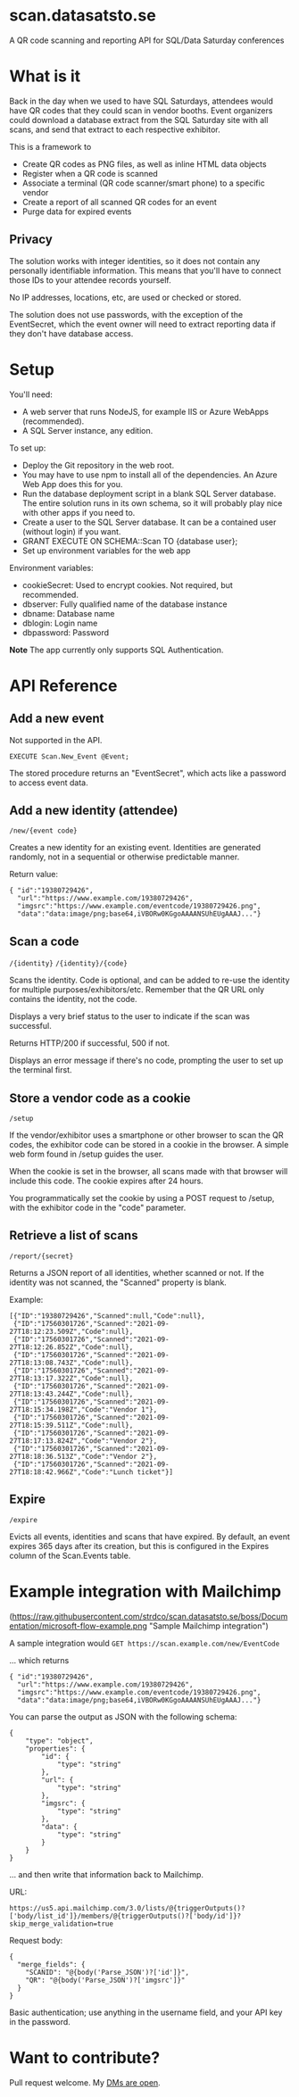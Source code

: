 # scan.datasatsto.se
A QR code scanning and reporting API for SQL/Data Saturday conferences

# What is it

Back in the day when we used to have SQL Saturdays, attendees would have QR codes that they could scan
in vendor booths. Event organizers could download a database extract from the SQL Saturday site with all
scans, and send that extract to each respective exhibitor.

This is a framework to
- Create QR codes as PNG files, as well as inline HTML data objects
- Register when a QR code is scanned
- Associate a terminal (QR code scanner/smart phone) to a specific vendor
- Create a report of all scanned QR codes for an event
- Purge data for expired events

## Privacy

The solution works with integer identities, so it does not contain any personally identifiable information.
This means that you'll have to connect those IDs to your attendee records yourself.

No IP addresses, locations, etc, are used or checked or stored.

The solution does not use passwords, with the exception of the EventSecret, which the event owner will need to
extract reporting data if they don't have database access.

# Setup

You'll need:
- A web server that runs NodeJS, for example IIS or Azure WebApps (recommended).
- A SQL Server instance, any edition.

To set up:
- Deploy the Git repository in the web root.
- You may have to use npm to install all of the dependencies. An Azure Web App does this for you.
- Run the database deployment script in a blank SQL Server database. The entire solution runs in its own
  schema, so it will probably play nice with other apps if you need to.
- Create a user to the SQL Server database. It can be a contained user (without login) if you want.
- GRANT EXECUTE ON SCHEMA::Scan TO {database user};
- Set up environment variables for the web app

Environment variables:

- cookieSecret: Used to encrypt cookies. Not required, but recommended.
- dbserver: Fully qualified name of the database instance
- dbname: Database name
- dblogin: Login name
- dbpassword: Password

**Note** The app currently only supports SQL Authentication.

# API Reference

## Add a new event

Not supported in the API.

```
EXECUTE Scan.New_Event @Event;
```

The stored procedure returns an "EventSecret", which acts like a password to access event data.

## Add a new identity (attendee)

`/new/{event code}`

Creates a new identity for an existing event. Identities are generated randomly,
not in a sequential or otherwise predictable manner.

Return value:
```
{ "id":"19380729426",
  "url":"https://www.example.com/19380729426",
  "imgsrc":"https://www.example.com/eventcode/19380729426.png",
  "data":"data:image/png;base64,iVBORw0KGgoAAAANSUhEUgAAAJ..."}
```

## Scan a code

`/{identity}`
`/{identity}/{code}`

Scans the identity. Code is optional, and can be added to re-use the identity
for multiple purposes/exhibitors/etc. Remember that the QR URL only contains
the identity, not the code.

Displays a very brief status to the user to indicate if the scan was successful.

Returns HTTP/200 if successful, 500 if not.

Displays an error message if there's no code, prompting the user to set up
the terminal first.

## Store a vendor code as a cookie

`/setup`

If the vendor/exhibitor uses a smartphone or other browser to scan the QR codes,
the exhibitor code can be stored in a cookie in the browser. A simple web form
found in /setup guides the user.

When the cookie is set in the browser, all scans made with that browser will
include this code. The cookie expires after 24 hours.

You programmatically set the cookie by using a POST request to /setup, with
the exhibitor code in the "code" parameter.

## Retrieve a list of scans

`/report/{secret}`

Returns a JSON report of all identities, whether scanned or not. If the identity was
not scanned, the "Scanned" property is blank.

Example:
```
[{"ID":"19380729426","Scanned":null,"Code":null},
 {"ID":"17560301726","Scanned":"2021-09-27T18:12:23.509Z","Code":null},
 {"ID":"17560301726","Scanned":"2021-09-27T18:12:26.852Z","Code":null},
 {"ID":"17560301726","Scanned":"2021-09-27T18:13:08.743Z","Code":null},
 {"ID":"17560301726","Scanned":"2021-09-27T18:13:17.322Z","Code":null},
 {"ID":"17560301726","Scanned":"2021-09-27T18:13:43.244Z","Code":null},
 {"ID":"17560301726","Scanned":"2021-09-27T18:15:34.198Z","Code":"Vendor 1"},
 {"ID":"17560301726","Scanned":"2021-09-27T18:15:39.511Z","Code":null},
 {"ID":"17560301726","Scanned":"2021-09-27T18:17:13.824Z","Code":"Vendor 2"},
 {"ID":"17560301726","Scanned":"2021-09-27T18:18:36.513Z","Code":"Vendor 2"},
 {"ID":"17560301726","Scanned":"2021-09-27T18:18:42.966Z","Code":"Lunch ticket"}]
```

## Expire

`/expire`

Evicts all events, identities and scans that have expired. By default, an event expires
365 days after its creation, but this is configured in the Expires column of the Scan.Events table.

# Example integration with Mailchimp

(https://raw.githubusercontent.com/strdco/scan.datasatsto.se/boss/Documentation/microsoft-flow-example.png "Sample Mailchimp integration")

A sample integration would `GET https://scan.example.com/new/EventCode`

... which returns

```
{ "id":"19380729426",
  "url":"https://www.example.com/19380729426",
  "imgsrc":"https://www.example.com/eventcode/19380729426.png",
  "data":"data:image/png;base64,iVBORw0KGgoAAAANSUhEUgAAAJ..."}
```

You can parse the output as JSON with the following schema:
```
{
    "type": "object",
    "properties": {
        "id": {
            "type": "string"
        },
        "url": {
            "type": "string"
        },
        "imgsrc": {
            "type": "string"
        },
        "data": {
            "type": "string"
        }
    }
}
```

... and then write that information back to Mailchimp.

URL:
```
https://us5.api.mailchimp.com/3.0/lists/@{triggerOutputs()?['body/list_id']}/members/@{triggerOutputs()?['body/id']}?skip_merge_validation=true
```
Request body:
```
{
  "merge_fields": {
    "SCANID": "@{body('Parse_JSON')?['id']}",
    "QR": "@{body('Parse_JSON')?['imgsrc']}"
  }
}
```
Basic authentication; use anything in the username field, and your API key in the password.

# Want to contribute?

Pull request welcome. My [DMs are open](https://twitter.com/dhmacher).

